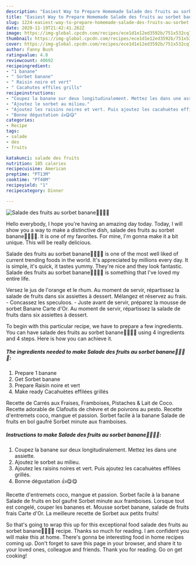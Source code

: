 ```yaml
---
description: "Easiest Way to Prepare Homemade Salade des fruits au sorbet banane🍌🍌🍌🍦"
title: "Easiest Way to Prepare Homemade Salade des fruits au sorbet banane🍌🍌🍌🍦"
slug: 1224-easiest-way-to-prepare-homemade-salade-des-fruits-au-sorbet-banane
date: 2020-11-19T21:42:41.262Z
image: https://img-global.cpcdn.com/recipes/ece1d1e12ed3592b/751x532cq70/salade-des-fruits-au-sorbet-banane🍌🍌🍌🍦-photo-principale-de-la-recette.jpg
thumbnail: https://img-global.cpcdn.com/recipes/ece1d1e12ed3592b/751x532cq70/salade-des-fruits-au-sorbet-banane🍌🍌🍌🍦-photo-principale-de-la-recette.jpg
cover: https://img-global.cpcdn.com/recipes/ece1d1e12ed3592b/751x532cq70/salade-des-fruits-au-sorbet-banane🍌🍌🍌🍦-photo-principale-de-la-recette.jpg
author: Fanny Bush
ratingvalue: 4.8
reviewcount: 40692
recipeingredient:
- "1 banane"
- " Sorbet banane"
- " Raisin noire et vert"
- " Cacahutes effiles grills"
recipeinstructions:
- "Coupez la banane sur deux longitudinalement. Mettez les dans une assiette."
- "Ajoutez le sorbet au milieu."
- "Ajoutez les raisins noires et vert. Puis ajoutez les cacahuètes effilées grillés."
- "Bonne dégustation 👍😋😋"
categories:
- Recipe
tags:
- salade
- des
- fruits

katakunci: salade des fruits 
nutrition: 105 calories
recipecuisine: American
preptime: "PT13M"
cooktime: "PT40M"
recipeyield: "1"
recipecategory: Dinner

---
```



![Salade des fruits au sorbet banane🍌🍌🍌🍦](https://img-global.cpcdn.com/recipes/ece1d1e12ed3592b/751x532cq70/salade-des-fruits-au-sorbet-banane🍌🍌🍌🍦-photo-principale-de-la-recette.jpg)

Hello everybody, I hope you're having an amazing day today. Today, I will show you a way to make a distinctive dish, salade des fruits au sorbet banane🍌🍌🍌🍦. It is one of my favorites. For mine, I'm gonna make it a bit unique. This will be really delicious.

Salade des fruits au sorbet banane🍌🍌🍌🍦 is one of the most well liked of current trending foods in the world. It's appreciated by millions every day. It is simple, it's quick, it tastes yummy. They're nice and they look fantastic. Salade des fruits au sorbet banane🍌🍌🍌🍦 is something that I've loved my entire life.

Versez le jus de l&#39;orange et le rhum. Au moment de servir, répartissez la salade de fruits dans six assiettes à dessert. Mélangez et réservez au frais. - Concassez les speculoos. - Juste avant de servir, préparez la mousse de sorbet Banane Carte d&#39;Or. Au moment de servir, répartissez la salade de fruits dans six assiettes à dessert.


To begin with this particular recipe, we have to prepare a few ingredients. You can have salade des fruits au sorbet banane🍌🍌🍌🍦 using 4 ingredients and 4 steps. Here is how you can achieve it.

<!--inarticleads1-->

##### The ingredients needed to make Salade des fruits au sorbet banane🍌🍌🍌🍦:

1. Prepare 1 banane
1. Get  Sorbet banane
1. Prepare  Raisin noire et vert
1. Make ready  Cacahuètes effilées grillés


Recette de Carrés aux Fraises, Framboises, Pistaches &amp; Lait de Coco. Recette adorable de Clafoutis de chèvre et de poivrons au pesto. Recette d&#39;entremets coco, mangue et passion. Sorbet facile à la banane Salade de fruits en bol gaufré Sorbet minute aux framboises. 

<!--inarticleads2-->

##### Instructions to make Salade des fruits au sorbet banane🍌🍌🍌🍦:

1. Coupez la banane sur deux longitudinalement. Mettez les dans une assiette.
1. Ajoutez le sorbet au milieu.
1. Ajoutez les raisins noires et vert. Puis ajoutez les cacahuètes effilées grillés.
1. Bonne dégustation 👍😋😋


Recette d&#39;entremets coco, mangue et passion. Sorbet facile à la banane Salade de fruits en bol gaufré Sorbet minute aux framboises. Lorsque tout est congelé, couper les bananes et. Mousse sorbet banane, salade de fruits frais Carte d&#39;Or. La meilleure recette de Sorbet aux petits fruits! 

So that's going to wrap this up for this exceptional food salade des fruits au sorbet banane🍌🍌🍌🍦 recipe. Thanks so much for reading. I am confident you will make this at home. There's gonna be interesting food in home recipes coming up. Don't forget to save this page in your browser, and share it to your loved ones, colleague and friends. Thank you for reading. Go on get cooking!
